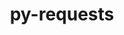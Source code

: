 ---
title: "py-requests"
layout: cache
categories: [package, develop]
meta: {"compilers": ["gcc@11.4.0", "gcc@7.3.1", "gcc@9.4.0", "none"], "num_specs": 250, "num_specs_by_stack": {"aws-isc": 1, "aws-isc-aarch64": 1, "data-vis-sdk": 10, "e4s": 45, "e4s-neoverse-v2": 24, "e4s-neoverse_v1": 15, "e4s-oneapi": 20, "e4s-power": 5, "hep": 2, "ml-darwin-aarch64-mps": 30, "ml-linux-aarch64-cpu": 50, "ml-linux-aarch64-cuda": 45, "ml-linux-x86_64-cpu": 42, "ml-linux-x86_64-cuda": 41, "ml-linux-x86_64-rocm": 20, "root": 250}, "oss": ["amzn2", "sequoia", "ubuntu20.04", "ubuntu22.04", "ubuntu24.04"], "platforms": ["darwin", "linux"], "stacks": ["aws-isc", "aws-isc-aarch64", "data-vis-sdk", "e4s", "e4s-neoverse-v2", "e4s-neoverse_v1", "e4s-oneapi", "e4s-power", "hep", "ml-darwin-aarch64-mps", "ml-linux-aarch64-cpu", "ml-linux-aarch64-cuda", "ml-linux-x86_64-cpu", "ml-linux-x86_64-cuda", "ml-linux-x86_64-rocm", "root"], "targets": ["aarch64", "neoverse_v1", "neoverse_v2", "ppc64le", "x86_64_v3"], "versions": ["2.32.3"]}
spec_details: [{"compiler": "gcc@11.4.0", "hash": "24lhwohvh74gymjs4lbeb656kohkkudr", "os": "ubuntu22.04", "platform": "linux", "size": "-", "stacks": ["e4s-neoverse_v1", "root"], "target": "neoverse_v1", "variants": ["build_system=python_pip", "~socks"], "versions": ["2.32.3"]}, {"compiler": "none", "hash": "24ljm6ub66owftqnkzotfnrsxmdvss6g", "os": "ubuntu24.04", "platform": "linux", "size": "-", "stacks": ["ml-linux-aarch64-cpu", "ml-linux-aarch64-cuda", "root"], "target": "aarch64", "variants": ["build_system=python_pip", "~socks"], "versions": ["2.32.3"]}, {"compiler": "none", "hash": "2a5jhkbzchhlfhijze2ngj3gixuwjida", "os": "ubuntu22.04", "platform": "linux", "size": "-", "stacks": ["e4s", "root"], "target": "x86_64_v3", "variants": ["build_system=python_pip", "~socks"], "versions": ["2.32.3"]}, {"compiler": "none", "hash": "2fpzfuyxp7v7b2vtwbcw745fi5hy7xns", "os": "ubuntu22.04", "platform": "linux", "size": "-", "stacks": ["e4s", "root"], "target": "x86_64_v3", "variants": ["build_system=python_pip", "~socks"], "versions": ["2.32.3"]}, {"compiler": "none", "hash": "2iombqfmdrykng6vqacdmvsmepqwunsw", "os": "ubuntu24.04", "platform": "linux", "size": "-", "stacks": ["ml-linux-x86_64-cpu", "root"], "target": "x86_64_v3", "variants": ["build_system=python_pip", "~socks"], "versions": ["2.32.3"]}, {"compiler": "gcc@9.4.0", "hash": "2k56jlmukpl4kxyv37d5mak3iupsma5q", "os": "ubuntu20.04", "platform": "linux", "size": "-", "stacks": ["e4s-power", "root"], "target": "ppc64le", "variants": ["build_system=python_pip", "~socks"], "versions": ["2.32.3"]}, {"compiler": "none", "hash": "2pyozt4qm6c5xtxz5kk3d5hv5zhj2zxp", "os": "ubuntu24.04", "platform": "linux", "size": "-", "stacks": ["ml-linux-aarch64-cpu", "ml-linux-aarch64-cuda", "root"], "target": "aarch64", "variants": ["build_system=python_pip", "~socks"], "versions": ["2.32.3"]}, {"compiler": "none", "hash": "2q2xjhybboycdfuvw4xeoqx6jyrc7kfo", "os": "ubuntu24.04", "platform": "linux", "size": "-", "stacks": ["ml-linux-aarch64-cpu", "root"], "target": "aarch64", "variants": ["build_system=python_pip", "~socks"], "versions": ["2.32.3"]}, {"compiler": "none", "hash": "325x3cjgfz2t2yx2aul5pnhoo7ides5o", "os": "sequoia", "platform": "darwin", "size": "-", "stacks": ["ml-darwin-aarch64-mps", "root"], "target": "aarch64", "variants": ["build_system=python_pip", "~socks"], "versions": ["2.32.3"]}, {"compiler": "none", "hash": "37jjiztlv62z7shx353ji7anre6x2omw", "os": "ubuntu22.04", "platform": "linux", "size": "-", "stacks": ["e4s", "root"], "target": "x86_64_v3", "variants": ["build_system=python_pip", "~socks"], "versions": ["2.32.3"]}, {"compiler": "none", "hash": "3dfomekb2dahkvqee723emjiqfarnaaa", "os": "ubuntu22.04", "platform": "linux", "size": "-", "stacks": ["hep", "root"], "target": "x86_64_v3", "variants": ["build_system=python_pip", "~socks"], "versions": ["2.32.3"]}, {"compiler": "none", "hash": "3hl4io2uq4a2xaim2b32hktca7zrdzqe", "os": "ubuntu20.04", "platform": "linux", "size": "-", "stacks": ["data-vis-sdk", "root"], "target": "x86_64_v3", "variants": ["build_system=python_pip", "~socks"], "versions": ["2.32.3"]}, {"compiler": "none", "hash": "3mexs3puctqq2aqxyd6cc2a3v57gnyrr", "os": "ubuntu24.04", "platform": "linux", "size": "-", "stacks": ["ml-linux-x86_64-rocm", "root"], "target": "x86_64_v3", "variants": ["build_system=python_pip", "~socks"], "versions": ["2.32.3"]}, {"compiler": "none", "hash": "3qpq4vqppwd3e3j7lcdq2zuzseol4cl5", "os": "ubuntu24.04", "platform": "linux", "size": "-", "stacks": ["ml-linux-aarch64-cpu", "ml-linux-aarch64-cuda", "root"], "target": "aarch64", "variants": ["build_system=python_pip", "~socks"], "versions": ["2.32.3"]}, {"compiler": "none", "hash": "3zrk42bqjry4hjf7vaxrp3lxhoweeuho", "os": "ubuntu24.04", "platform": "linux", "size": "-", "stacks": ["ml-linux-aarch64-cpu", "ml-linux-aarch64-cuda", "root"], "target": "aarch64", "variants": ["build_system=python_pip", "~socks"], "versions": ["2.32.3"]}, {"compiler": "none", "hash": "44prden72yeitw7ngrvnppaqtzn5qgiu", "os": "ubuntu22.04", "platform": "linux", "size": "-", "stacks": ["e4s-neoverse-v2", "root"], "target": "neoverse_v2", "variants": ["build_system=python_pip", "~socks"], "versions": ["2.32.3"]}, {"compiler": "none", "hash": "4k6upettj4i6qmnnx3lerd37bfbsa3k5", "os": "ubuntu22.04", "platform": "linux", "size": "-", "stacks": ["e4s-oneapi", "root"], "target": "x86_64_v3", "variants": ["build_system=python_pip", "~socks"], "versions": ["2.32.3"]}, {"compiler": "none", "hash": "4pg6qcqrqwmgqe7j2m5wrotnl7djynwc", "os": "ubuntu24.04", "platform": "linux", "size": "-", "stacks": ["ml-linux-x86_64-cpu", "ml-linux-x86_64-cuda", "ml-linux-x86_64-rocm", "root"], "target": "x86_64_v3", "variants": ["build_system=python_pip", "~socks"], "versions": ["2.32.3"]}, {"compiler": "none", "hash": "4q2bpdyatgtikcodxhtt7t3yjwkpgaht", "os": "sequoia", "platform": "darwin", "size": "-", "stacks": ["ml-darwin-aarch64-mps", "root"], "target": "aarch64", "variants": ["build_system=python_pip", "~socks"], "versions": ["2.32.3"]}, {"compiler": "none", "hash": "4ta4q6a52q6udvnivos7xmxllzndewjr", "os": "ubuntu24.04", "platform": "linux", "size": "-", "stacks": ["ml-linux-aarch64-cpu", "root"], "target": "aarch64", "variants": ["build_system=python_pip", "~socks"], "versions": ["2.32.3"]}, {"compiler": "none", "hash": "4uxomgxr4p4zfafvhbs6lqdte7fys7ys", "os": "ubuntu22.04", "platform": "linux", "size": "-", "stacks": ["e4s", "root"], "target": "x86_64_v3", "variants": ["build_system=python_pip", "~socks"], "versions": ["2.32.3"]}, {"compiler": "gcc@11.4.0", "hash": "4yumyawqsldsn3easismnnmqbjqq4fez", "os": "ubuntu22.04", "platform": "linux", "size": "-", "stacks": ["e4s-neoverse_v1", "root"], "target": "neoverse_v1", "variants": ["build_system=python_pip", "~socks"], "versions": ["2.32.3"]}, {"compiler": "none", "hash": "54rssy7mzkdaphkz6upzcctbclqwjtd5", "os": "ubuntu22.04", "platform": "linux", "size": "-", "stacks": ["e4s", "root"], "target": "x86_64_v3", "variants": ["build_system=python_pip", "~socks"], "versions": ["2.32.3"]}, {"compiler": "none", "hash": "54v445gzyqlksd32ayl5od53poq2r4pz", "os": "ubuntu22.04", "platform": "linux", "size": "-", "stacks": ["e4s-oneapi", "root"], "target": "x86_64_v3", "variants": ["build_system=python_pip", "~socks"], "versions": ["2.32.3"]}, {"compiler": "none", "hash": "5bdz5djbkpiy65u3ja3tvxaqumktcd2m", "os": "ubuntu24.04", "platform": "linux", "size": "-", "stacks": ["ml-linux-x86_64-cpu", "ml-linux-x86_64-cuda", "ml-linux-x86_64-rocm", "root"], "target": "x86_64_v3", "variants": ["build_system=python_pip", "~socks"], "versions": ["2.32.3"]}, {"compiler": "none", "hash": "5fhbn4nzue4t4jqewqwwkxafxlnoytkr", "os": "sequoia", "platform": "darwin", "size": "-", "stacks": ["ml-darwin-aarch64-mps", "root"], "target": "aarch64", "variants": ["build_system=python_pip", "~socks"], "versions": ["2.32.3"]}, {"compiler": "none", "hash": "5fpkmoky4aa33brqgbexkhk7o7gthhmd", "os": "ubuntu24.04", "platform": "linux", "size": "-", "stacks": ["ml-linux-aarch64-cpu", "ml-linux-aarch64-cuda", "root"], "target": "aarch64", "variants": ["build_system=python_pip", "~socks"], "versions": ["2.32.3"]}, {"compiler": "gcc@11.4.0", "hash": "5j3trjkkjbr3p6wrlxal3krxnd5aa44r", "os": "ubuntu22.04", "platform": "linux", "size": "-", "stacks": ["e4s-neoverse_v1", "root"], "target": "neoverse_v1", "variants": ["build_system=python_pip", "~socks"], "versions": ["2.32.3"]}, {"compiler": "none", "hash": "5jhfqoehbp6i2o3t5aks5tc2pqpsipfy", "os": "sequoia", "platform": "darwin", "size": "-", "stacks": ["ml-darwin-aarch64-mps", "root"], "target": "aarch64", "variants": ["build_system=python_pip", "~socks"], "versions": ["2.32.3"]}, {"compiler": "none", "hash": "5ui7kfbdx3hutydbch3edplh7d2mlqez", "os": "ubuntu24.04", "platform": "linux", "size": "-", "stacks": ["ml-linux-x86_64-rocm", "root"], "target": "x86_64_v3", "variants": ["build_system=python_pip", "~socks"], "versions": ["2.32.3"]}, {"compiler": "none", "hash": "5ypre37penz5o6qbf3ps7vvtwox3suup", "os": "ubuntu24.04", "platform": "linux", "size": "-", "stacks": ["ml-linux-aarch64-cpu", "ml-linux-aarch64-cuda", "root"], "target": "aarch64", "variants": ["build_system=python_pip", "~socks"], "versions": ["2.32.3"]}, {"compiler": "none", "hash": "65lcxkdevdhfhsi5xacubwz6kscmokei", "os": "ubuntu22.04", "platform": "linux", "size": "-", "stacks": ["e4s", "root"], "target": "x86_64_v3", "variants": ["build_system=python_pip", "~socks"], "versions": ["2.32.3"]}, {"compiler": "none", "hash": "65tpfzsxukkjscgksipx5awktaqd7qxn", "os": "ubuntu24.04", "platform": "linux", "size": "-", "stacks": ["ml-linux-aarch64-cpu", "ml-linux-aarch64-cuda", "root"], "target": "aarch64", "variants": ["build_system=python_pip", "~socks"], "versions": ["2.32.3"]}, {"compiler": "none", "hash": "6chofclbgeiocmhiobhihwm7f2xlp5v7", "os": "sequoia", "platform": "darwin", "size": "-", "stacks": ["ml-darwin-aarch64-mps", "root"], "target": "aarch64", "variants": ["build_system=python_pip", "~socks"], "versions": ["2.32.3"]}, {"compiler": "none", "hash": "6ge7v34aqatpunf2n44wra5ezlxbpaak", "os": "ubuntu24.04", "platform": "linux", "size": "-", "stacks": ["ml-linux-aarch64-cpu", "ml-linux-aarch64-cuda", "root"], "target": "aarch64", "variants": ["build_system=python_pip", "~socks"], "versions": ["2.32.3"]}, {"compiler": "none", "hash": "6sfuz27mwndccblmkcute6ujjmrsyzxs", "os": "ubuntu24.04", "platform": "linux", "size": "-", "stacks": ["ml-linux-aarch64-cpu", "ml-linux-aarch64-cuda", "root"], "target": "aarch64", "variants": ["build_system=python_pip", "~socks"], "versions": ["2.32.3"]}, {"compiler": "none", "hash": "6uazoepkskdua2str2reqd7rso4dztqf", "os": "sequoia", "platform": "darwin", "size": "-", "stacks": ["ml-darwin-aarch64-mps", "root"], "target": "aarch64", "variants": ["build_system=python_pip", "~socks"], "versions": ["2.32.3"]}, {"compiler": "none", "hash": "6xr7zcgjtigwlrzcaiock5kmcocvofuy", "os": "ubuntu22.04", "platform": "linux", "size": "-", "stacks": ["e4s-oneapi", "root"], "target": "x86_64_v3", "variants": ["build_system=python_pip", "~socks"], "versions": ["2.32.3"]}, {"compiler": "none", "hash": "6y2se7agy46j5kzkc44mrawgkdsgha5r", "os": "ubuntu24.04", "platform": "linux", "size": "-", "stacks": ["ml-linux-x86_64-cpu", "ml-linux-x86_64-cuda", "ml-linux-x86_64-rocm", "root"], "target": "x86_64_v3", "variants": ["build_system=python_pip", "~socks"], "versions": ["2.32.3"]}, {"compiler": "none", "hash": "6yjf4xug7uyqnyvtdjzyvii5zgdqfq6i", "os": "ubuntu24.04", "platform": "linux", "size": "-", "stacks": ["ml-linux-aarch64-cpu", "ml-linux-aarch64-cuda", "root"], "target": "aarch64", "variants": ["build_system=python_pip", "~socks"], "versions": ["2.32.3"]}, {"compiler": "none", "hash": "7inbvkydvcuf36c7bnwmobrcrwxhzc6n", "os": "ubuntu22.04", "platform": "linux", "size": "-", "stacks": ["e4s", "root"], "target": "x86_64_v3", "variants": ["build_system=python_pip", "~socks"], "versions": ["2.32.3"]}, {"compiler": "none", "hash": "7myrqtw6sjecpm4xy2pxqbeh33ixi6tu", "os": "ubuntu22.04", "platform": "linux", "size": "-", "stacks": ["e4s", "root"], "target": "x86_64_v3", "variants": ["build_system=python_pip", "~socks"], "versions": ["2.32.3"]}, {"compiler": "none", "hash": "7wcqgfp6shpda5tbicamt3zcuz4fawfv", "os": "ubuntu24.04", "platform": "linux", "size": "-", "stacks": ["ml-linux-aarch64-cpu", "ml-linux-aarch64-cuda", "root"], "target": "aarch64", "variants": ["build_system=python_pip", "~socks"], "versions": ["2.32.3"]}, {"compiler": "gcc@9.4.0", "hash": "7z64pt5lcbbbz4ba3v5muwz4npfmf5xq", "os": "ubuntu20.04", "platform": "linux", "size": "-", "stacks": ["e4s-power", "root"], "target": "ppc64le", "variants": ["build_system=python_pip", "~socks"], "versions": ["2.32.3"]}, {"compiler": "none", "hash": "a66eezq5riji24o3olen4egkaqeqxz4u", "os": "ubuntu24.04", "platform": "linux", "size": "-", "stacks": ["ml-linux-aarch64-cpu", "ml-linux-aarch64-cuda", "root"], "target": "aarch64", "variants": ["build_system=python_pip", "~socks"], "versions": ["2.32.3"]}, {"compiler": "none", "hash": "aczd7aqxjiadfgs4xcxftzk3rtyebd32", "os": "ubuntu24.04", "platform": "linux", "size": "-", "stacks": ["ml-linux-aarch64-cpu", "ml-linux-aarch64-cuda", "root"], "target": "aarch64", "variants": ["build_system=python_pip", "~socks"], "versions": ["2.32.3"]}, {"compiler": "none", "hash": "adbu25gkm7qaat5b4jaxoqk6nc34bu5h", "os": "ubuntu24.04", "platform": "linux", "size": "-", "stacks": ["ml-linux-x86_64-cpu", "ml-linux-x86_64-cuda", "root"], "target": "x86_64_v3", "variants": ["build_system=python_pip", "~socks"], "versions": ["2.32.3"]}, {"compiler": "none", "hash": "ai7yluf43ny54a5f4xoikexa6s7khswb", "os": "ubuntu22.04", "platform": "linux", "size": "-", "stacks": ["e4s", "root"], "target": "x86_64_v3", "variants": ["build_system=python_pip", "~socks"], "versions": ["2.32.3"]}, {"compiler": "none", "hash": "aqulkcsc25h2laoftc77bcjx7esz6fyq", "os": "ubuntu24.04", "platform": "linux", "size": "-", "stacks": ["ml-linux-x86_64-cpu", "root"], "target": "x86_64_v3", "variants": ["build_system=python_pip", "~socks"], "versions": ["2.32.3"]}, {"compiler": "none", "hash": "arb5xiurl7xmxpabg5nnlgk3gf4zyo5k", "os": "sequoia", "platform": "darwin", "size": "-", "stacks": ["ml-darwin-aarch64-mps", "root"], "target": "aarch64", "variants": ["build_system=python_pip", "~socks"], "versions": ["2.32.3"]}, {"compiler": "none", "hash": "av3ovgdm3gedw2jzo3m4kuzk5n4sma4u", "os": "ubuntu22.04", "platform": "linux", "size": "-", "stacks": ["e4s-oneapi", "root"], "target": "x86_64_v3", "variants": ["build_system=python_pip", "~socks"], "versions": ["2.32.3"]}, {"compiler": "none", "hash": "b2wfnvyij23y6exhhjfoiinfi4zub4of", "os": "ubuntu24.04", "platform": "linux", "size": "-", "stacks": ["ml-linux-x86_64-cpu", "ml-linux-x86_64-cuda", "root"], "target": "x86_64_v3", "variants": ["build_system=python_pip", "~socks"], "versions": ["2.32.3"]}, {"compiler": "none", "hash": "b5muio4k6lwvub7vrism6hfh6txzlwh4", "os": "ubuntu24.04", "platform": "linux", "size": "-", "stacks": ["ml-linux-aarch64-cpu", "ml-linux-aarch64-cuda", "root"], "target": "aarch64", "variants": ["build_system=python_pip", "~socks"], "versions": ["2.32.3"]}, {"compiler": "none", "hash": "bc2hxxm6lujejqwiwau2fvzj5ic43skv", "os": "ubuntu24.04", "platform": "linux", "size": "-", "stacks": ["ml-linux-aarch64-cpu", "root"], "target": "aarch64", "variants": ["build_system=python_pip", "~socks"], "versions": ["2.32.3"]}, {"compiler": "none", "hash": "be6ytg3zzcmfze6mfcgndfsyee5i6o4h", "os": "ubuntu22.04", "platform": "linux", "size": "-", "stacks": ["e4s-oneapi", "root"], "target": "x86_64_v3", "variants": ["build_system=python_pip", "~socks"], "versions": ["2.32.3"]}, {"compiler": "none", "hash": "bfrzsurat65gsr4qlsqpnarvlmauerdx", "os": "ubuntu22.04", "platform": "linux", "size": "-", "stacks": ["e4s-neoverse-v2", "root"], "target": "neoverse_v2", "variants": ["build_system=python_pip", "~socks"], "versions": ["2.32.3"]}, {"compiler": "none", "hash": "bg7fbv6iq2ma5j5i3h3cuizcdd6uosje", "os": "sequoia", "platform": "darwin", "size": "-", "stacks": ["ml-darwin-aarch64-mps", "root"], "target": "aarch64", "variants": ["build_system=python_pip", "~socks"], "versions": ["2.32.3"]}, {"compiler": "gcc@11.4.0", "hash": "bk4ojhhbdtfb6qpun76qxnuoadltvsl5", "os": "ubuntu22.04", "platform": "linux", "size": "-", "stacks": ["e4s-neoverse_v1", "root"], "target": "neoverse_v1", "variants": ["build_system=python_pip", "~socks"], "versions": ["2.32.3"]}, {"compiler": "none", "hash": "bltirp4bougodosbrieklqxonprrizxc", "os": "ubuntu22.04", "platform": "linux", "size": "-", "stacks": ["e4s-oneapi", "root"], "target": "x86_64_v3", "variants": ["build_system=python_pip", "~socks"], "versions": ["2.32.3"]}, {"compiler": "none", "hash": "bmrmwdno6goucplfkt6vfsviggyp4ezs", "os": "ubuntu24.04", "platform": "linux", "size": "-", "stacks": ["ml-linux-aarch64-cpu", "ml-linux-aarch64-cuda", "root"], "target": "aarch64", "variants": ["build_system=python_pip", "~socks"], "versions": ["2.32.3"]}, {"compiler": "none", "hash": "bri34xepk3kulctl25hpqsvvgj2vwajb", "os": "ubuntu22.04", "platform": "linux", "size": "-", "stacks": ["e4s", "root"], "target": "x86_64_v3", "variants": ["build_system=python_pip", "~socks"], "versions": ["2.32.3"]}, {"compiler": "none", "hash": "bxqnttxms3r6y5idfmxwyduns6ejwq4z", "os": "ubuntu24.04", "platform": "linux", "size": "-", "stacks": ["ml-linux-aarch64-cpu", "ml-linux-aarch64-cuda", "root"], "target": "aarch64", "variants": ["build_system=python_pip", "~socks"], "versions": ["2.32.3"]}, {"compiler": "none", "hash": "c3dzfsg5rexvfhbvkm7fagrrtdaf75ix", "os": "ubuntu24.04", "platform": "linux", "size": "-", "stacks": ["ml-linux-aarch64-cpu", "ml-linux-aarch64-cuda", "root"], "target": "aarch64", "variants": ["build_system=python_pip", "~socks"], "versions": ["2.32.3"]}, {"compiler": "none", "hash": "casg6h7seum3zovblwssdx553capz25s", "os": "ubuntu22.04", "platform": "linux", "size": "-", "stacks": ["e4s", "root"], "target": "x86_64_v3", "variants": ["build_system=python_pip", "~socks"], "versions": ["2.32.3"]}, {"compiler": "none", "hash": "cojtmwmqybwmrwbq3dpby6g4ngropb7n", "os": "ubuntu22.04", "platform": "linux", "size": "-", "stacks": ["e4s", "root"], "target": "x86_64_v3", "variants": ["build_system=python_pip", "~socks"], "versions": ["2.32.3"]}, {"compiler": "none", "hash": "ct3vtgweytavavyfcmcztky7esmejob5", "os": "ubuntu24.04", "platform": "linux", "size": "-", "stacks": ["ml-linux-aarch64-cpu", "ml-linux-aarch64-cuda", "root"], "target": "aarch64", "variants": ["build_system=python_pip", "~socks"], "versions": ["2.32.3"]}, {"compiler": "none", "hash": "cvr6nt6ypv5hfa676p563taowurbmffw", "os": "sequoia", "platform": "darwin", "size": "-", "stacks": ["ml-darwin-aarch64-mps", "root"], "target": "aarch64", "variants": ["build_system=python_pip", "~socks"], "versions": ["2.32.3"]}, {"compiler": "none", "hash": "cye5yxqlofndf5nz4id5exwwjmhpukd3", "os": "sequoia", "platform": "darwin", "size": "-", "stacks": ["ml-darwin-aarch64-mps", "root"], "target": "aarch64", "variants": ["build_system=python_pip", "~socks"], "versions": ["2.32.3"]}, {"compiler": "none", "hash": "d2q6v7f5jtnlrq4qslcaalby36yc6ndd", "os": "ubuntu24.04", "platform": "linux", "size": "-", "stacks": ["ml-linux-aarch64-cpu", "ml-linux-aarch64-cuda", "root"], "target": "aarch64", "variants": ["build_system=python_pip", "~socks"], "versions": ["2.32.3"]}, {"compiler": "none", "hash": "d2qnawzyw2ql55gh5ixn6caa7mvysmzc", "os": "ubuntu24.04", "platform": "linux", "size": "-", "stacks": ["ml-linux-x86_64-cpu", "ml-linux-x86_64-cuda", "root"], "target": "x86_64_v3", "variants": ["build_system=python_pip", "~socks"], "versions": ["2.32.3"]}, {"compiler": "none", "hash": "d5buv54rpq6jcfceuzhqhjlih6wjiycx", "os": "ubuntu24.04", "platform": "linux", "size": "-", "stacks": ["ml-linux-aarch64-cpu", "ml-linux-aarch64-cuda", "root"], "target": "aarch64", "variants": ["build_system=python_pip", "~socks"], "versions": ["2.32.3"]}, {"compiler": "none", "hash": "d5o735rooxk66422oot6snhvl2w7hpo3", "os": "ubuntu20.04", "platform": "linux", "size": "-", "stacks": ["data-vis-sdk", "root"], "target": "x86_64_v3", "variants": ["build_system=python_pip", "~socks"], "versions": ["2.32.3"]}, {"compiler": "none", "hash": "d6n6lj3tljhmpwjp7hklqu7unhksy4rt", "os": "ubuntu24.04", "platform": "linux", "size": "-", "stacks": ["ml-linux-aarch64-cpu", "root"], "target": "aarch64", "variants": ["build_system=python_pip", "~socks"], "versions": ["2.32.3"]}, {"compiler": "none", "hash": "ddpvfsfglx4ir3rdijwfkv73exgbc2tr", "os": "sequoia", "platform": "darwin", "size": "-", "stacks": ["ml-darwin-aarch64-mps", "root"], "target": "aarch64", "variants": ["build_system=python_pip", "~socks"], "versions": ["2.32.3"]}, {"compiler": "none", "hash": "difyryc7it23dfvpychyezcepnxryitb", "os": "ubuntu22.04", "platform": "linux", "size": "-", "stacks": ["e4s-neoverse-v2", "root"], "target": "neoverse_v2", "variants": ["build_system=python_pip", "~socks"], "versions": ["2.32.3"]}, {"compiler": "none", "hash": "dkucp5pgrb4jpgxpz5eciavqm5pjspca", "os": "ubuntu24.04", "platform": "linux", "size": "-", "stacks": ["ml-linux-x86_64-cpu", "ml-linux-x86_64-cuda", "ml-linux-x86_64-rocm", "root"], "target": "x86_64_v3", "variants": ["build_system=python_pip", "~socks"], "versions": ["2.32.3"]}, {"compiler": "none", "hash": "dl7rdpk2tdwhfruu2pnqwkj3jnclkw57", "os": "ubuntu24.04", "platform": "linux", "size": "-", "stacks": ["ml-linux-aarch64-cpu", "ml-linux-aarch64-cuda", "root"], "target": "aarch64", "variants": ["build_system=python_pip", "~socks"], "versions": ["2.32.3"]}, {"compiler": "none", "hash": "dpsriytpf7a4qaudb5kdjwmanxzklda6", "os": "ubuntu22.04", "platform": "linux", "size": "-", "stacks": ["e4s-neoverse-v2", "root"], "target": "neoverse_v2", "variants": ["build_system=python_pip", "~socks"], "versions": ["2.32.3"]}, {"compiler": "none", "hash": "drg6zv2fer6iuzej5kckplwbm4bwgfhh", "os": "ubuntu22.04", "platform": "linux", "size": "-", "stacks": ["e4s-neoverse-v2", "root"], "target": "neoverse_v2", "variants": ["build_system=python_pip", "~socks"], "versions": ["2.32.3"]}, {"compiler": "none", "hash": "e6miphmaf3ltgkvxpmauyfewfva5hc5q", "os": "ubuntu24.04", "platform": "linux", "size": "-", "stacks": ["ml-linux-aarch64-cpu", "ml-linux-aarch64-cuda", "root"], "target": "aarch64", "variants": ["build_system=python_pip", "~socks"], "versions": ["2.32.3"]}, {"compiler": "none", "hash": "egqyply3drldymykmgyeo7urpdr6o5yf", "os": "sequoia", "platform": "darwin", "size": "-", "stacks": ["ml-darwin-aarch64-mps", "root"], "target": "aarch64", "variants": ["build_system=python_pip", "~socks"], "versions": ["2.32.3"]}, {"compiler": "none", "hash": "elfzcy46qpi2whfa3xgiai7y5vlc42bv", "os": "ubuntu24.04", "platform": "linux", "size": "-", "stacks": ["ml-linux-x86_64-cpu", "ml-linux-x86_64-cuda", "root"], "target": "x86_64_v3", "variants": ["build_system=python_pip", "~socks"], "versions": ["2.32.3"]}, {"compiler": "none", "hash": "eo5nrscobl255pgctouehunp7yzltsfb", "os": "ubuntu22.04", "platform": "linux", "size": "-", "stacks": ["e4s-oneapi", "root"], "target": "x86_64_v3", "variants": ["build_system=python_pip", "~socks"], "versions": ["2.32.3"]}, {"compiler": "none", "hash": "eq5tiqn3wcsxyhk4va3b3ykksgjydv37", "os": "ubuntu22.04", "platform": "linux", "size": "-", "stacks": ["e4s-oneapi", "root"], "target": "x86_64_v3", "variants": ["build_system=python_pip", "~socks"], "versions": ["2.32.3"]}, {"compiler": "none", "hash": "ex3jo2reym62h54vmw5olgmkjzadtbbz", "os": "ubuntu24.04", "platform": "linux", "size": "-", "stacks": ["ml-linux-aarch64-cpu", "ml-linux-aarch64-cuda", "root"], "target": "aarch64", "variants": ["build_system=python_pip", "~socks"], "versions": ["2.32.3"]}, {"compiler": "none", "hash": "ey7th2s677mu3mmeylauhfbne7kbyvt4", "os": "ubuntu24.04", "platform": "linux", "size": "-", "stacks": ["ml-linux-aarch64-cpu", "ml-linux-aarch64-cuda", "root"], "target": "aarch64", "variants": ["build_system=python_pip", "~socks"], "versions": ["2.32.3"]}, {"compiler": "none", "hash": "f55z3f6lepknisgoyls2irchdncemogi", "os": "ubuntu24.04", "platform": "linux", "size": "-", "stacks": ["ml-linux-aarch64-cpu", "ml-linux-aarch64-cuda", "root"], "target": "aarch64", "variants": ["build_system=python_pip", "~socks"], "versions": ["2.32.3"]}, {"compiler": "none", "hash": "fca6au27bgzwzw3ek2msxa66mntmkyum", "os": "ubuntu20.04", "platform": "linux", "size": "-", "stacks": ["data-vis-sdk", "root"], "target": "x86_64_v3", "variants": ["build_system=python_pip", "~socks"], "versions": ["2.32.3"]}, {"compiler": "none", "hash": "ffgxpgxyqagwpyvjtdybzjmihjsnvdss", "os": "ubuntu24.04", "platform": "linux", "size": "-", "stacks": ["ml-linux-aarch64-cpu", "ml-linux-aarch64-cuda", "root"], "target": "aarch64", "variants": ["build_system=python_pip", "~socks"], "versions": ["2.32.3"]}, {"compiler": "none", "hash": "ft5pvmalhnx5xrjvpjxo7tu6pimdhvgr", "os": "sequoia", "platform": "darwin", "size": "-", "stacks": ["ml-darwin-aarch64-mps", "root"], "target": "aarch64", "variants": ["build_system=python_pip", "~socks"], "versions": ["2.32.3"]}, {"compiler": "none", "hash": "ftygafebub76v5ozfowtobvxczm3ev6d", "os": "ubuntu24.04", "platform": "linux", "size": "-", "stacks": ["ml-linux-x86_64-cpu", "ml-linux-x86_64-cuda", "root"], "target": "x86_64_v3", "variants": ["build_system=python_pip", "~socks"], "versions": ["2.32.3"]}, {"compiler": "none", "hash": "fzwbznxjgmtrm36dtfoe4o7qwitityfh", "os": "ubuntu22.04", "platform": "linux", "size": "-", "stacks": ["e4s-neoverse-v2", "root"], "target": "neoverse_v2", "variants": ["build_system=python_pip", "~socks"], "versions": ["2.32.3"]}, {"compiler": "none", "hash": "g4pr2ni7voqogzjwxnjyawmfkdyxxlf7", "os": "ubuntu22.04", "platform": "linux", "size": "-", "stacks": ["e4s", "root"], "target": "x86_64_v3", "variants": ["build_system=python_pip", "~socks"], "versions": ["2.32.3"]}, {"compiler": "none", "hash": "gcvgoa6fmtrhrpot2mi5wuoalqy5mdcw", "os": "ubuntu22.04", "platform": "linux", "size": "-", "stacks": ["e4s", "root"], "target": "x86_64_v3", "variants": ["build_system=python_pip", "~socks"], "versions": ["2.32.3"]}, {"compiler": "none", "hash": "gdzugy76cuynkyeismptucm42464v7mp", "os": "sequoia", "platform": "darwin", "size": "-", "stacks": ["ml-darwin-aarch64-mps", "root"], "target": "aarch64", "variants": ["build_system=python_pip", "~socks"], "versions": ["2.32.3"]}, {"compiler": "none", "hash": "gehh2gicacbr2lvylv5bop6r5zc5c3ch", "os": "ubuntu22.04", "platform": "linux", "size": "-", "stacks": ["e4s-neoverse-v2", "root"], "target": "neoverse_v2", "variants": ["build_system=python_pip", "~socks"], "versions": ["2.32.3"]}, {"compiler": "none", "hash": "gmx2bfbq3za6jjb2yfurktpyoinxlrqv", "os": "ubuntu22.04", "platform": "linux", "size": "-", "stacks": ["e4s-neoverse-v2", "root"], "target": "neoverse_v2", "variants": ["build_system=python_pip", "~socks"], "versions": ["2.32.3"]}, {"compiler": "none", "hash": "gqen25gwqb5q2la3ps6u3hpdjyfucptw", "os": "sequoia", "platform": "darwin", "size": "-", "stacks": ["ml-darwin-aarch64-mps", "root"], "target": "aarch64", "variants": ["build_system=python_pip", "~socks"], "versions": ["2.32.3"]}, {"compiler": "none", "hash": "gs2zzepwlhl2kmvvmd2spjtguhfg63e3", "os": "ubuntu22.04", "platform": "linux", "size": "-", "stacks": ["e4s-neoverse-v2", "root"], "target": "neoverse_v2", "variants": ["build_system=python_pip", "~socks"], "versions": ["2.32.3"]}, {"compiler": "none", "hash": "gs5uz5lfgfddlowiuxijlyfwoijwahqa", "os": "ubuntu22.04", "platform": "linux", "size": "-", "stacks": ["e4s-oneapi", "root"], "target": "x86_64_v3", "variants": ["build_system=python_pip", "~socks"], "versions": ["2.32.3"]}, {"compiler": "none", "hash": "gsxhfiqwl54cwzypllggctjegn2yq7tr", "os": "sequoia", "platform": "darwin", "size": "-", "stacks": ["ml-darwin-aarch64-mps", "root"], "target": "aarch64", "variants": ["build_system=python_pip", "~socks"], "versions": ["2.32.3"]}, {"compiler": "none", "hash": "gsxxhjizbexdcged4edswe5c2bzp7ws4", "os": "ubuntu24.04", "platform": "linux", "size": "-", "stacks": ["ml-linux-x86_64-cpu", "ml-linux-x86_64-cuda", "root"], "target": "x86_64_v3", "variants": ["build_system=python_pip", "~socks"], "versions": ["2.32.3"]}, {"compiler": "none", "hash": "gw2cah54oav7dpq3kinaxslfxnxvzn2n", "os": "ubuntu22.04", "platform": "linux", "size": "-", "stacks": ["e4s", "root"], "target": "x86_64_v3", "variants": ["build_system=python_pip", "~socks"], "versions": ["2.32.3"]}, {"compiler": "none", "hash": "gwq7mpqj6y3jt76imxysdvuj74y6idbu", "os": "ubuntu22.04", "platform": "linux", "size": "-", "stacks": ["e4s", "root"], "target": "x86_64_v3", "variants": ["build_system=python_pip", "~socks"], "versions": ["2.32.3"]}, {"compiler": "none", "hash": "gyro3c5gt7xvt55777qjkffmhw7cforj", "os": "ubuntu24.04", "platform": "linux", "size": "-", "stacks": ["ml-linux-x86_64-cpu", "ml-linux-x86_64-cuda", "root"], "target": "x86_64_v3", "variants": ["build_system=python_pip", "~socks"], "versions": ["2.32.3"]}, {"compiler": "none", "hash": "gzbl3shtcpq6wzckbe73rgo7nnqbijdj", "os": "sequoia", "platform": "darwin", "size": "-", "stacks": ["ml-darwin-aarch64-mps", "root"], "target": "aarch64", "variants": ["build_system=python_pip", "~socks"], "versions": ["2.32.3"]}, {"compiler": "none", "hash": "h3fwjlceo5h4sevaf23zygswzmtsgnh7", "os": "ubuntu20.04", "platform": "linux", "size": "-", "stacks": ["data-vis-sdk", "root"], "target": "x86_64_v3", "variants": ["build_system=python_pip", "~socks"], "versions": ["2.32.3"]}, {"compiler": "none", "hash": "h7sntydodp5mpon4bfqip27w5ggpp2b6", "os": "ubuntu22.04", "platform": "linux", "size": "-", "stacks": ["e4s", "root"], "target": "x86_64_v3", "variants": ["build_system=python_pip", "~socks"], "versions": ["2.32.3"]}, {"compiler": "none", "hash": "hf3aq3xgvga7bavhkw6hggdaqecj6nje", "os": "sequoia", "platform": "darwin", "size": "-", "stacks": ["ml-darwin-aarch64-mps", "root"], "target": "aarch64", "variants": ["build_system=python_pip", "~socks"], "versions": ["2.32.3"]}, {"compiler": "none", "hash": "hnjqxs64zdy4bbvqc44hjgtvbpxsjplq", "os": "ubuntu22.04", "platform": "linux", "size": "-", "stacks": ["e4s-oneapi", "root"], "target": "x86_64_v3", "variants": ["build_system=python_pip", "~socks"], "versions": ["2.32.3"]}, {"compiler": "none", "hash": "hpm654d5avo3ebalzyygqe4tvtguurhq", "os": "ubuntu20.04", "platform": "linux", "size": "-", "stacks": ["data-vis-sdk", "root"], "target": "x86_64_v3", "variants": ["build_system=python_pip", "~socks"], "versions": ["2.32.3"]}, {"compiler": "gcc@7.3.1", "hash": "i3efqvyevzt3qs43khldtehnwd7nevy7", "os": "amzn2", "platform": "linux", "size": "-", "stacks": ["aws-isc-aarch64", "root"], "target": "aarch64", "variants": ["build_system=python_pip", "~socks"], "versions": ["2.32.3"]}, {"compiler": "none", "hash": "i6xsghmvz6rjrug6srrvwimzkr7irozz", "os": "sequoia", "platform": "darwin", "size": "-", "stacks": ["ml-darwin-aarch64-mps", "root"], "target": "aarch64", "variants": ["build_system=python_pip", "~socks"], "versions": ["2.32.3"]}, {"compiler": "none", "hash": "ibkosa2tga737dfd3tclxyuiqy45r4h5", "os": "ubuntu24.04", "platform": "linux", "size": "-", "stacks": ["ml-linux-x86_64-cpu", "ml-linux-x86_64-cuda", "ml-linux-x86_64-rocm", "root"], "target": "x86_64_v3", "variants": ["build_system=python_pip", "~socks"], "versions": ["2.32.3"]}, {"compiler": "none", "hash": "ihut76o45nthkghp2thqpk5o75vckvry", "os": "ubuntu24.04", "platform": "linux", "size": "-", "stacks": ["ml-linux-aarch64-cpu", "ml-linux-aarch64-cuda", "root"], "target": "aarch64", "variants": ["build_system=python_pip", "~socks"], "versions": ["2.32.3"]}, {"compiler": "gcc@11.4.0", "hash": "il65a52f7u2v767s7awmq4nhfo2adbqu", "os": "ubuntu22.04", "platform": "linux", "size": "-", "stacks": ["e4s-neoverse_v1", "root"], "target": "neoverse_v1", "variants": ["build_system=python_pip", "~socks"], "versions": ["2.32.3"]}, {"compiler": "none", "hash": "iqhcgyjyqnyedmwulvjgfhiiqbs6czue", "os": "ubuntu22.04", "platform": "linux", "size": "-", "stacks": ["e4s-oneapi", "root"], "target": "x86_64_v3", "variants": ["build_system=python_pip", "~socks"], "versions": ["2.32.3"]}, {"compiler": "none", "hash": "iswpisemglsjs2t5cpo6cubofqoa44wk", "os": "ubuntu22.04", "platform": "linux", "size": "-", "stacks": ["e4s-neoverse-v2", "root"], "target": "neoverse_v2", "variants": ["build_system=python_pip", "~socks"], "versions": ["2.32.3"]}, {"compiler": "none", "hash": "iwgeiipqeh3cz5ky2oiyz7zndha2folh", "os": "ubuntu22.04", "platform": "linux", "size": "-", "stacks": ["e4s", "root"], "target": "x86_64_v3", "variants": ["build_system=python_pip", "~socks"], "versions": ["2.32.3"]}, {"compiler": "none", "hash": "ixmrjvgj7khfj2tht6fy5vduenouyjsm", "os": "ubuntu24.04", "platform": "linux", "size": "-", "stacks": ["ml-linux-x86_64-cpu", "ml-linux-x86_64-cuda", "ml-linux-x86_64-rocm", "root"], "target": "x86_64_v3", "variants": ["build_system=python_pip", "~socks"], "versions": ["2.32.3"]}, {"compiler": "gcc@11.4.0", "hash": "iyq2kwek3r2u6in65ttqjizxjlgd3l3j", "os": "ubuntu22.04", "platform": "linux", "size": "-", "stacks": ["e4s-neoverse_v1", "root"], "target": "neoverse_v1", "variants": ["build_system=python_pip", "~socks"], "versions": ["2.32.3"]}, {"compiler": "none", "hash": "j3fuqx3ufay5zzsat7v37ruziyyqzvw5", "os": "sequoia", "platform": "darwin", "size": "-", "stacks": ["ml-darwin-aarch64-mps", "root"], "target": "aarch64", "variants": ["build_system=python_pip", "~socks"], "versions": ["2.32.3"]}, {"compiler": "none", "hash": "jalwqv3o2spq4xkjb3wl7qg7duxgaepl", "os": "ubuntu24.04", "platform": "linux", "size": "-", "stacks": ["ml-linux-x86_64-cpu", "ml-linux-x86_64-cuda", "root"], "target": "x86_64_v3", "variants": ["build_system=python_pip", "~socks"], "versions": ["2.32.3"]}, {"compiler": "none", "hash": "jaqlm7aqmbl4cug5sgdrc2skl7dwcwrp", "os": "ubuntu22.04", "platform": "linux", "size": "-", "stacks": ["e4s-neoverse-v2", "root"], "target": "neoverse_v2", "variants": ["build_system=python_pip", "~socks"], "versions": ["2.32.3"]}, {"compiler": "none", "hash": "jchuovtghsp5y5pavfvniqogdnn4gkz4", "os": "ubuntu24.04", "platform": "linux", "size": "-", "stacks": ["ml-linux-aarch64-cpu", "ml-linux-aarch64-cuda", "root"], "target": "aarch64", "variants": ["build_system=python_pip", "~socks"], "versions": ["2.32.3"]}, {"compiler": "none", "hash": "jpp5t577w6rv7n5tho2uymqld6veflx6", "os": "ubuntu24.04", "platform": "linux", "size": "-", "stacks": ["ml-linux-x86_64-cpu", "ml-linux-x86_64-rocm", "root"], "target": "x86_64_v3", "variants": ["build_system=python_pip", "~socks"], "versions": ["2.32.3"]}, {"compiler": "gcc@11.4.0", "hash": "jtih5hkgffzoxpuryscbr4c3ggq7io5x", "os": "ubuntu22.04", "platform": "linux", "size": "-", "stacks": ["e4s-neoverse_v1", "root"], "target": "neoverse_v1", "variants": ["build_system=python_pip", "~socks"], "versions": ["2.32.3"]}, {"compiler": "none", "hash": "jwftj6vnakgcv4xkmkh6mp224syxdjtm", "os": "ubuntu24.04", "platform": "linux", "size": "-", "stacks": ["ml-linux-aarch64-cpu", "ml-linux-aarch64-cuda", "root"], "target": "aarch64", "variants": ["build_system=python_pip", "~socks"], "versions": ["2.32.3"]}, {"compiler": "none", "hash": "jwgqoeisor2iwrkoc6q4peo4doup3noj", "os": "ubuntu22.04", "platform": "linux", "size": "-", "stacks": ["e4s", "root"], "target": "x86_64_v3", "variants": ["build_system=python_pip", "~socks"], "versions": ["2.32.3"]}, {"compiler": "none", "hash": "jwugyvhmpz2itkug5jozdg76wedt66ku", "os": "sequoia", "platform": "darwin", "size": "-", "stacks": ["ml-darwin-aarch64-mps", "root"], "target": "aarch64", "variants": ["build_system=python_pip", "~socks"], "versions": ["2.32.3"]}, {"compiler": "none", "hash": "jzstm2askabqfxor7z2wiu6vshgvcz5z", "os": "ubuntu24.04", "platform": "linux", "size": "-", "stacks": ["ml-linux-x86_64-cpu", "ml-linux-x86_64-cuda", "root"], "target": "x86_64_v3", "variants": ["build_system=python_pip", "~socks"], "versions": ["2.32.3"]}, {"compiler": "none", "hash": "kjdc2qrsghjq7nomrstnsyducl7uw7ce", "os": "ubuntu22.04", "platform": "linux", "size": "-", "stacks": ["e4s", "root"], "target": "x86_64_v3", "variants": ["build_system=python_pip", "~socks"], "versions": ["2.32.3"]}, {"compiler": "none", "hash": "klefo7oonxthxlrn5cq2nxqslvfumj23", "os": "ubuntu24.04", "platform": "linux", "size": "-", "stacks": ["ml-linux-aarch64-cpu", "ml-linux-aarch64-cuda", "root"], "target": "aarch64", "variants": ["build_system=python_pip", "~socks"], "versions": ["2.32.3"]}, {"compiler": "none", "hash": "kqz5ckznflhegwyh4zk2wpxhwevewv3j", "os": "ubuntu24.04", "platform": "linux", "size": "-", "stacks": ["ml-linux-x86_64-cpu", "ml-linux-x86_64-cuda", "ml-linux-x86_64-rocm", "root"], "target": "x86_64_v3", "variants": ["build_system=python_pip", "~socks"], "versions": ["2.32.3"]}, {"compiler": "none", "hash": "kw6wduys252x76qxlnqvbscvejix227r", "os": "ubuntu24.04", "platform": "linux", "size": "-", "stacks": ["ml-linux-x86_64-cuda", "root"], "target": "x86_64_v3", "variants": ["build_system=python_pip", "~socks"], "versions": ["2.32.3"]}, {"compiler": "none", "hash": "l6kqkw6riux2xjqsxa6elrayibqvu3hp", "os": "ubuntu20.04", "platform": "linux", "size": "-", "stacks": ["data-vis-sdk", "root"], "target": "x86_64_v3", "variants": ["build_system=python_pip", "~socks"], "versions": ["2.32.3"]}, {"compiler": "none", "hash": "l6lklh5eiihpxi6yqnzpq5gnnao45lmx", "os": "ubuntu24.04", "platform": "linux", "size": "-", "stacks": ["ml-linux-x86_64-cpu", "ml-linux-x86_64-cuda", "root"], "target": "x86_64_v3", "variants": ["build_system=python_pip", "~socks"], "versions": ["2.32.3"]}, {"compiler": "none", "hash": "l74oejlhgmbqbkv563fi7d5pinwriz2f", "os": "ubuntu22.04", "platform": "linux", "size": "-", "stacks": ["e4s-oneapi", "root"], "target": "x86_64_v3", "variants": ["build_system=python_pip", "~socks"], "versions": ["2.32.3"]}, {"compiler": "none", "hash": "liehznyeqqamyy5fsgz5aot7usfghorf", "os": "ubuntu24.04", "platform": "linux", "size": "-", "stacks": ["ml-linux-aarch64-cpu", "ml-linux-aarch64-cuda", "root"], "target": "aarch64", "variants": ["build_system=python_pip", "~socks"], "versions": ["2.32.3"]}, {"compiler": "none", "hash": "lo5fgdxl33hko6n337fw4brv7nwhzvmw", "os": "ubuntu22.04", "platform": "linux", "size": "-", "stacks": ["e4s", "root"], "target": "x86_64_v3", "variants": ["build_system=python_pip", "~socks"], "versions": ["2.32.3"]}, {"compiler": "none", "hash": "lrv4fiicdzfyop65iz5xpmwonvt2hs4i", "os": "ubuntu24.04", "platform": "linux", "size": "-", "stacks": ["ml-linux-x86_64-cpu", "ml-linux-x86_64-cuda", "ml-linux-x86_64-rocm", "root"], "target": "x86_64_v3", "variants": ["build_system=python_pip", "~socks"], "versions": ["2.32.3"]}, {"compiler": "none", "hash": "lsuxynmirzqyg2g5lya2owdp23bweou3", "os": "ubuntu22.04", "platform": "linux", "size": "-", "stacks": ["e4s", "root"], "target": "x86_64_v3", "variants": ["build_system=python_pip", "~socks"], "versions": ["2.32.3"]}, {"compiler": "gcc@11.4.0", "hash": "lx2oe3w4ni3qun5sffdoddl7qornutxp", "os": "ubuntu22.04", "platform": "linux", "size": "-", "stacks": ["e4s-neoverse_v1", "root"], "target": "neoverse_v1", "variants": ["build_system=python_pip", "~socks"], "versions": ["2.32.3"]}, {"compiler": "none", "hash": "lxobvqyhme54czo4c34mfpboztxvjx2f", "os": "ubuntu24.04", "platform": "linux", "size": "-", "stacks": ["ml-linux-x86_64-cpu", "ml-linux-x86_64-cuda", "root"], "target": "x86_64_v3", "variants": ["build_system=python_pip", "~socks"], "versions": ["2.32.3"]}, {"compiler": "none", "hash": "lzw6hacoakhezvgivtncrh3sxf36f4s5", "os": "ubuntu24.04", "platform": "linux", "size": "-", "stacks": ["ml-linux-x86_64-cpu", "ml-linux-x86_64-cuda", "root"], "target": "x86_64_v3", "variants": ["build_system=python_pip", "~socks"], "versions": ["2.32.3"]}, {"compiler": "none", "hash": "mfude3yfgbmqkhxd7ailndf65ah35fna", "os": "ubuntu22.04", "platform": "linux", "size": "-", "stacks": ["e4s-neoverse-v2", "root"], "target": "neoverse_v2", "variants": ["build_system=python_pip", "~socks"], "versions": ["2.32.3"]}, {"compiler": "none", "hash": "mgxg3rxlcvgxkrtllrkjkezuvpowfgsr", "os": "ubuntu24.04", "platform": "linux", "size": "-", "stacks": ["ml-linux-aarch64-cpu", "ml-linux-aarch64-cuda", "root"], "target": "aarch64", "variants": ["build_system=python_pip", "~socks"], "versions": ["2.32.3"]}, {"compiler": "none", "hash": "midx7etsxwns6qobpatfj2sp3pkp3tyn", "os": "ubuntu24.04", "platform": "linux", "size": "-", "stacks": ["ml-linux-aarch64-cpu", "ml-linux-aarch64-cuda", "root"], "target": "aarch64", "variants": ["build_system=python_pip", "~socks"], "versions": ["2.32.3"]}, {"compiler": "gcc@9.4.0", "hash": "mminpfsbsykpp54ksaozcsl52w4b6hmd", "os": "ubuntu20.04", "platform": "linux", "size": "-", "stacks": ["e4s-power", "root"], "target": "ppc64le", "variants": ["build_system=python_pip", "~socks"], "versions": ["2.32.3"]}, {"compiler": "none", "hash": "mshn5px56t4tprpml5ga5jfhmitskct3", "os": "ubuntu22.04", "platform": "linux", "size": "-", "stacks": ["e4s", "root"], "target": "x86_64_v3", "variants": ["build_system=python_pip", "~socks"], "versions": ["2.32.3"]}, {"compiler": "none", "hash": "mu2l55azgbfi7zlxrsx26okbqbnc5dwz", "os": "ubuntu24.04", "platform": "linux", "size": "-", "stacks": ["ml-linux-aarch64-cpu", "ml-linux-aarch64-cuda", "root"], "target": "aarch64", "variants": ["build_system=python_pip", "~socks"], "versions": ["2.32.3"]}, {"compiler": "none", "hash": "mvaao4i7ema7psiiido7y2yvv6i5lmzs", "os": "ubuntu24.04", "platform": "linux", "size": "-", "stacks": ["ml-linux-x86_64-cpu", "ml-linux-x86_64-cuda", "root"], "target": "x86_64_v3", "variants": ["build_system=python_pip", "~socks"], "versions": ["2.32.3"]}, {"compiler": "none", "hash": "n45ejivrwgousdndj2otwna7plbux7bt", "os": "ubuntu22.04", "platform": "linux", "size": "-", "stacks": ["e4s-neoverse-v2", "root"], "target": "neoverse_v2", "variants": ["build_system=python_pip", "~socks"], "versions": ["2.32.3"]}, {"compiler": "none", "hash": "n62kuzovko2rlqpavhn3cocoefvtw4xu", "os": "ubuntu24.04", "platform": "linux", "size": "-", "stacks": ["ml-linux-aarch64-cpu", "ml-linux-aarch64-cuda", "root"], "target": "aarch64", "variants": ["build_system=python_pip", "~socks"], "versions": ["2.32.3"]}, {"compiler": "none", "hash": "naaybemq5zfci4ygassdyr7mp5ixq2lw", "os": "ubuntu24.04", "platform": "linux", "size": "-", "stacks": ["ml-linux-x86_64-cpu", "ml-linux-x86_64-cuda", "root"], "target": "x86_64_v3", "variants": ["build_system=python_pip", "~socks"], "versions": ["2.32.3"]}, {"compiler": "none", "hash": "nhesnbln5zg7p3m35lcu2ixaevjs77ss", "os": "ubuntu24.04", "platform": "linux", "size": "-", "stacks": ["ml-linux-x86_64-cpu", "ml-linux-x86_64-cuda", "ml-linux-x86_64-rocm", "root"], "target": "x86_64_v3", "variants": ["build_system=python_pip", "~socks"], "versions": ["2.32.3"]}, {"compiler": "none", "hash": "no4r37jqsswexldrgewrnxbw4zvseio4", "os": "ubuntu22.04", "platform": "linux", "size": "-", "stacks": ["e4s", "root"], "target": "x86_64_v3", "variants": ["build_system=python_pip", "~socks"], "versions": ["2.32.3"]}, {"compiler": "none", "hash": "nqhlf46sowr3my7ayrq3fijdafe35wh3", "os": "ubuntu20.04", "platform": "linux", "size": "-", "stacks": ["data-vis-sdk", "root"], "target": "x86_64_v3", "variants": ["build_system=python_pip", "~socks"], "versions": ["2.32.3"]}, {"compiler": "none", "hash": "nscx7zftmjntijemgz6tf33mgoagzdqx", "os": "ubuntu24.04", "platform": "linux", "size": "-", "stacks": ["ml-linux-x86_64-cuda", "ml-linux-x86_64-rocm", "root"], "target": "x86_64_v3", "variants": ["build_system=python_pip", "~socks"], "versions": ["2.32.3"]}, {"compiler": "none", "hash": "nzaqeqifsnuz7mh5wirz2a7lh3xftpvv", "os": "ubuntu24.04", "platform": "linux", "size": "-", "stacks": ["ml-linux-aarch64-cpu", "ml-linux-aarch64-cuda", "root"], "target": "aarch64", "variants": ["build_system=python_pip", "~socks"], "versions": ["2.32.3"]}, {"compiler": "none", "hash": "o5tlizinf5livfhgbzhyvry4qks2xoij", "os": "ubuntu22.04", "platform": "linux", "size": "-", "stacks": ["e4s-neoverse-v2", "root"], "target": "neoverse_v2", "variants": ["build_system=python_pip", "~socks"], "versions": ["2.32.3"]}, {"compiler": "gcc@9.4.0", "hash": "od4cesjtlzgon4avlej5xsvxet4flljv", "os": "ubuntu20.04", "platform": "linux", "size": "-", "stacks": ["e4s-power", "root"], "target": "ppc64le", "variants": ["build_system=python_pip", "~socks"], "versions": ["2.32.3"]}, {"compiler": "gcc@7.3.1", "hash": "oj7m7ejjg3n3z27tmkbzpx54dwwedbww", "os": "amzn2", "platform": "linux", "size": "-", "stacks": ["aws-isc", "root"], "target": "x86_64_v3", "variants": ["build_system=python_pip", "~socks"], "versions": ["2.32.3"]}, {"compiler": "none", "hash": "ojabbioemb2ein65a64er2nezdlyyh56", "os": "ubuntu22.04", "platform": "linux", "size": "-", "stacks": ["e4s", "root"], "target": "x86_64_v3", "variants": ["build_system=python_pip", "~socks"], "versions": ["2.32.3"]}, {"compiler": "none", "hash": "ojxqs2icp7y3xqmy34wyrxgol2t5ln2x", "os": "ubuntu22.04", "platform": "linux", "size": "-", "stacks": ["e4s", "root"], "target": "x86_64_v3", "variants": ["build_system=python_pip", "~socks"], "versions": ["2.32.3"]}, {"compiler": "none", "hash": "oqm3saex2yj4r5uutiuxaexhmvnc44si", "os": "ubuntu24.04", "platform": "linux", "size": "-", "stacks": ["ml-linux-x86_64-cpu", "ml-linux-x86_64-cuda", "ml-linux-x86_64-rocm", "root"], "target": "x86_64_v3", "variants": ["build_system=python_pip", "~socks"], "versions": ["2.32.3"]}, {"compiler": "none", "hash": "ouq6efp4fft6kxd4wdn6sedv2e6gnkob", "os": "ubuntu22.04", "platform": "linux", "size": "-", "stacks": ["e4s", "root"], "target": "x86_64_v3", "variants": ["build_system=python_pip", "~socks"], "versions": ["2.32.3"]}, {"compiler": "none", "hash": "ovhl73xxhvr2uokmoevzyiznixherx5y", "os": "ubuntu22.04", "platform": "linux", "size": "-", "stacks": ["e4s-oneapi", "root"], "target": "x86_64_v3", "variants": ["build_system=python_pip", "~socks"], "versions": ["2.32.3"]}, {"compiler": "gcc@11.4.0", "hash": "p65x2273yjvzkm7jlac5guu44tjrwjct", "os": "ubuntu22.04", "platform": "linux", "size": "-", "stacks": ["e4s-neoverse_v1", "root"], "target": "neoverse_v1", "variants": ["build_system=python_pip", "~socks"], "versions": ["2.32.3"]}, {"compiler": "none", "hash": "paifjc3ni2hrtqxjw2wjwy6ixp7c6532", "os": "ubuntu24.04", "platform": "linux", "size": "-", "stacks": ["ml-linux-x86_64-cpu", "ml-linux-x86_64-cuda", "ml-linux-x86_64-rocm", "root"], "target": "x86_64_v3", "variants": ["build_system=python_pip", "~socks"], "versions": ["2.32.3"]}, {"compiler": "none", "hash": "pdwswpbzem6imjs3qgf4v73luo6toch3", "os": "ubuntu24.04", "platform": "linux", "size": "-", "stacks": ["ml-linux-aarch64-cpu", "ml-linux-aarch64-cuda", "root"], "target": "aarch64", "variants": ["build_system=python_pip", "~socks"], "versions": ["2.32.3"]}, {"compiler": "none", "hash": "pjbg4xroonnagq2gbr2i6ayp5quylrou", "os": "ubuntu24.04", "platform": "linux", "size": "-", "stacks": ["ml-linux-x86_64-cpu", "ml-linux-x86_64-cuda", "root"], "target": "x86_64_v3", "variants": ["build_system=python_pip", "~socks"], "versions": ["2.32.3"]}, {"compiler": "none", "hash": "pmseis5agelumenv7nr25jnk63zwvowa", "os": "ubuntu22.04", "platform": "linux", "size": "-", "stacks": ["e4s-neoverse-v2", "root"], "target": "neoverse_v2", "variants": ["build_system=python_pip", "~socks"], "versions": ["2.32.3"]}, {"compiler": "none", "hash": "poqq3s4mde3l42vwpduwkrliwj2gohwj", "os": "ubuntu22.04", "platform": "linux", "size": "-", "stacks": ["e4s-neoverse-v2", "root"], "target": "neoverse_v2", "variants": ["build_system=python_pip", "~socks"], "versions": ["2.32.3"]}, {"compiler": "gcc@11.4.0", "hash": "pq3mx5adtezyllv5mbdrjjfhyxaocg32", "os": "ubuntu22.04", "platform": "linux", "size": "-", "stacks": ["e4s-neoverse_v1", "root"], "target": "neoverse_v1", "variants": ["build_system=python_pip", "~socks"], "versions": ["2.32.3"]}, {"compiler": "none", "hash": "pqb7brn7jgnyorjlmlresvusnjuljldc", "os": "ubuntu22.04", "platform": "linux", "size": "-", "stacks": ["e4s", "root"], "target": "x86_64_v3", "variants": ["build_system=python_pip", "~socks"], "versions": ["2.32.3"]}, {"compiler": "none", "hash": "py2ives6axkmyogc5nyosi4pkgeuzwwt", "os": "ubuntu20.04", "platform": "linux", "size": "-", "stacks": ["data-vis-sdk", "root"], "target": "x86_64_v3", "variants": ["build_system=python_pip", "~socks"], "versions": ["2.32.3"]}, {"compiler": "none", "hash": "q2rkmy662abb233e7tkj4qrxgje64ikp", "os": "ubuntu22.04", "platform": "linux", "size": "-", "stacks": ["e4s", "root"], "target": "x86_64_v3", "variants": ["build_system=python_pip", "~socks"], "versions": ["2.32.3"]}, {"compiler": "none", "hash": "qehexaaagabbe2elmkq3suc4s3vwzfcu", "os": "ubuntu24.04", "platform": "linux", "size": "-", "stacks": ["ml-linux-x86_64-cpu", "ml-linux-x86_64-cuda", "ml-linux-x86_64-rocm", "root"], "target": "x86_64_v3", "variants": ["build_system=python_pip", "~socks"], "versions": ["2.32.3"]}, {"compiler": "none", "hash": "qfp2zwtchkwdiitisreebbhal5i2235b", "os": "ubuntu24.04", "platform": "linux", "size": "-", "stacks": ["ml-linux-x86_64-cpu", "ml-linux-x86_64-cuda", "root"], "target": "x86_64_v3", "variants": ["build_system=python_pip", "~socks"], "versions": ["2.32.3"]}, {"compiler": "none", "hash": "qgb7dqekprkxxynm33pdzq43tydnb3ja", "os": "ubuntu22.04", "platform": "linux", "size": "-", "stacks": ["e4s", "root"], "target": "x86_64_v3", "variants": ["build_system=python_pip", "~socks"], "versions": ["2.32.3"]}, {"compiler": "none", "hash": "qn2mt2ncbdwixjlteiteooox5qqntov4", "os": "ubuntu24.04", "platform": "linux", "size": "-", "stacks": ["ml-linux-aarch64-cpu", "ml-linux-aarch64-cuda", "root"], "target": "aarch64", "variants": ["build_system=python_pip", "~socks"], "versions": ["2.32.3"]}, {"compiler": "gcc@11.4.0", "hash": "qutohwoj5yvivpdxycg33bslijf5ga73", "os": "ubuntu22.04", "platform": "linux", "size": "-", "stacks": ["e4s-neoverse_v1", "root"], "target": "neoverse_v1", "variants": ["build_system=python_pip", "~socks"], "versions": ["2.32.3"]}, {"compiler": "none", "hash": "qyz74hwpu2ku32tdexphy3n6suo56ure", "os": "ubuntu22.04", "platform": "linux", "size": "-", "stacks": ["e4s-neoverse-v2", "root"], "target": "neoverse_v2", "variants": ["build_system=python_pip", "~socks"], "versions": ["2.32.3"]}, {"compiler": "none", "hash": "r2ljszynitqka2mqbow6nrizabag2os7", "os": "sequoia", "platform": "darwin", "size": "-", "stacks": ["ml-darwin-aarch64-mps", "root"], "target": "aarch64", "variants": ["build_system=python_pip", "~socks"], "versions": ["2.32.3"]}, {"compiler": "gcc@11.4.0", "hash": "rctmjjydrbx7fh23gmjzc3uqrjdyuhey", "os": "ubuntu22.04", "platform": "linux", "size": "-", "stacks": ["e4s-neoverse_v1", "root"], "target": "neoverse_v1", "variants": ["build_system=python_pip", "~socks"], "versions": ["2.32.3"]}, {"compiler": "none", "hash": "rdqsvjoi37liicrl3htd64tjlxwgrgo5", "os": "ubuntu22.04", "platform": "linux", "size": "-", "stacks": ["e4s-neoverse-v2", "root"], "target": "neoverse_v2", "variants": ["build_system=python_pip", "~socks"], "versions": ["2.32.3"]}, {"compiler": "none", "hash": "rqfhaovam3imy5r2lmgb72emiw54diq4", "os": "ubuntu24.04", "platform": "linux", "size": "-", "stacks": ["ml-linux-aarch64-cpu", "ml-linux-aarch64-cuda", "root"], "target": "aarch64", "variants": ["build_system=python_pip", "~socks"], "versions": ["2.32.3"]}, {"compiler": "none", "hash": "rsaqygr4evncqmlxkelq76ug34nojaes", "os": "ubuntu24.04", "platform": "linux", "size": "-", "stacks": ["ml-linux-aarch64-cpu", "ml-linux-aarch64-cuda", "root"], "target": "aarch64", "variants": ["build_system=python_pip", "~socks"], "versions": ["2.32.3"]}, {"compiler": "none", "hash": "rvnfeeksxrfefoxlo4dl4pecbc2nebut", "os": "ubuntu22.04", "platform": "linux", "size": "-", "stacks": ["e4s-oneapi", "root"], "target": "x86_64_v3", "variants": ["build_system=python_pip", "~socks"], "versions": ["2.32.3"]}, {"compiler": "none", "hash": "s4lpnsrgogzyuztli2cmqx7adqgx25cf", "os": "sequoia", "platform": "darwin", "size": "-", "stacks": ["ml-darwin-aarch64-mps", "root"], "target": "aarch64", "variants": ["build_system=python_pip", "~socks"], "versions": ["2.32.3"]}, {"compiler": "none", "hash": "sgsquhkaqbd37fg52mn7jv67t6p34ki5", "os": "ubuntu22.04", "platform": "linux", "size": "-", "stacks": ["e4s", "root"], "target": "x86_64_v3", "variants": ["build_system=python_pip", "~socks"], "versions": ["2.32.3"]}, {"compiler": "none", "hash": "shg4hgyb35wum4xn6odb4s3xqb2o4pip", "os": "ubuntu24.04", "platform": "linux", "size": "-", "stacks": ["ml-linux-x86_64-cpu", "ml-linux-x86_64-cuda", "root"], "target": "x86_64_v3", "variants": ["build_system=python_pip", "~socks"], "versions": ["2.32.3"]}, {"compiler": "none", "hash": "shpit7fupmp573e3a3xlta2cao65c2x7", "os": "sequoia", "platform": "darwin", "size": "-", "stacks": ["ml-darwin-aarch64-mps", "root"], "target": "aarch64", "variants": ["build_system=python_pip", "~socks"], "versions": ["2.32.3"]}, {"compiler": "none", "hash": "shvwsi422hia3pbbwl5evjptc4lkxbdt", "os": "ubuntu20.04", "platform": "linux", "size": "-", "stacks": ["data-vis-sdk", "root"], "target": "x86_64_v3", "variants": ["build_system=python_pip", "~socks"], "versions": ["2.32.3"]}, {"compiler": "none", "hash": "srpztzqvazzmbygjytsdqmbtpd6fzen7", "os": "ubuntu22.04", "platform": "linux", "size": "-", "stacks": ["e4s-oneapi", "root"], "target": "x86_64_v3", "variants": ["build_system=python_pip", "~socks"], "versions": ["2.32.3"]}, {"compiler": "gcc@11.4.0", "hash": "t74g2drdd3lk2o6uyp4v72atu7roc3mc", "os": "ubuntu22.04", "platform": "linux", "size": "-", "stacks": ["e4s-neoverse_v1", "root"], "target": "neoverse_v1", "variants": ["build_system=python_pip", "~socks"], "versions": ["2.32.3"]}, {"compiler": "none", "hash": "tjzavgr26byvkwpdqsklmcbaxiybhevh", "os": "ubuntu22.04", "platform": "linux", "size": "-", "stacks": ["e4s-oneapi", "root"], "target": "x86_64_v3", "variants": ["build_system=python_pip", "~socks"], "versions": ["2.32.3"]}, {"compiler": "none", "hash": "tttbzajo3s6gdeseeiudfv35wcyyq5ui", "os": "ubuntu24.04", "platform": "linux", "size": "-", "stacks": ["ml-linux-aarch64-cpu", "root"], "target": "aarch64", "variants": ["build_system=python_pip", "~socks"], "versions": ["2.32.3"]}, {"compiler": "none", "hash": "tvcrwj2blvl7dvjsl6shb7isdppm5dkm", "os": "ubuntu24.04", "platform": "linux", "size": "-", "stacks": ["ml-linux-x86_64-cpu", "ml-linux-x86_64-cuda", "ml-linux-x86_64-rocm", "root"], "target": "x86_64_v3", "variants": ["build_system=python_pip", "~socks"], "versions": ["2.32.3"]}, {"compiler": "none", "hash": "txlzfvbmeq5732sli3d3zl5y43bw2tpr", "os": "ubuntu24.04", "platform": "linux", "size": "-", "stacks": ["ml-linux-aarch64-cpu", "ml-linux-aarch64-cuda", "root"], "target": "aarch64", "variants": ["build_system=python_pip", "~socks"], "versions": ["2.32.3"]}, {"compiler": "none", "hash": "u6i36gung2zawwkrglqkqhudtzkqmhkv", "os": "ubuntu24.04", "platform": "linux", "size": "-", "stacks": ["ml-linux-x86_64-cpu", "ml-linux-x86_64-cuda", "root"], "target": "x86_64_v3", "variants": ["build_system=python_pip", "~socks"], "versions": ["2.32.3"]}, {"compiler": "none", "hash": "u6pi4f2nysi7ruqhoe4g2ggxwgqwnt2f", "os": "ubuntu22.04", "platform": "linux", "size": "-", "stacks": ["e4s-neoverse-v2", "root"], "target": "neoverse_v2", "variants": ["build_system=python_pip", "~socks"], "versions": ["2.32.3"]}, {"compiler": "none", "hash": "uaqc2bs2qxdzcs6ntix6ftkwlky43nql", "os": "ubuntu22.04", "platform": "linux", "size": "-", "stacks": ["e4s", "root"], "target": "x86_64_v3", "variants": ["build_system=python_pip", "~socks"], "versions": ["2.32.3"]}, {"compiler": "none", "hash": "uistfkyhuorfmninmqjmsf4t3tcyvnyh", "os": "ubuntu22.04", "platform": "linux", "size": "-", "stacks": ["e4s", "root"], "target": "x86_64_v3", "variants": ["build_system=python_pip", "~socks"], "versions": ["2.32.3"]}, {"compiler": "gcc@11.4.0", "hash": "un7pcsec5zhjsmjq5sc7c3ypfobkjc2v", "os": "ubuntu22.04", "platform": "linux", "size": "-", "stacks": ["e4s-neoverse_v1", "root"], "target": "neoverse_v1", "variants": ["build_system=python_pip", "~socks"], "versions": ["2.32.3"]}, {"compiler": "none", "hash": "uphdf5xvhy232sywbqgmx4hytclzs6wy", "os": "ubuntu22.04", "platform": "linux", "size": "-", "stacks": ["e4s", "root"], "target": "x86_64_v3", "variants": ["build_system=python_pip", "~socks"], "versions": ["2.32.3"]}, {"compiler": "none", "hash": "uqff7zndwvh4n3pzpaafjdsgxebh4pvq", "os": "sequoia", "platform": "darwin", "size": "-", "stacks": ["ml-darwin-aarch64-mps", "root"], "target": "aarch64", "variants": ["build_system=python_pip", "~socks"], "versions": ["2.32.3"]}, {"compiler": "none", "hash": "us4t4skfpbrtcagir4i5c2vx43hwyxuc", "os": "ubuntu24.04", "platform": "linux", "size": "-", "stacks": ["ml-linux-x86_64-rocm", "root"], "target": "x86_64_v3", "variants": ["build_system=python_pip", "~socks"], "versions": ["2.32.3"]}, {"compiler": "none", "hash": "uujfp6ulx4yy3grd5gqr5apfbizom2al", "os": "sequoia", "platform": "darwin", "size": "-", "stacks": ["ml-darwin-aarch64-mps", "root"], "target": "aarch64", "variants": ["build_system=python_pip", "~socks"], "versions": ["2.32.3"]}, {"compiler": "none", "hash": "uxcygj3kkc7g743soiwzr2p5l4cmajmo", "os": "ubuntu22.04", "platform": "linux", "size": "-", "stacks": ["e4s", "root"], "target": "x86_64_v3", "variants": ["build_system=python_pip", "~socks"], "versions": ["2.32.3"]}, {"compiler": "none", "hash": "uz3tylflperkqkii4i66uwnrcel6idyi", "os": "ubuntu24.04", "platform": "linux", "size": "-", "stacks": ["ml-linux-aarch64-cpu", "ml-linux-aarch64-cuda", "root"], "target": "aarch64", "variants": ["build_system=python_pip", "~socks"], "versions": ["2.32.3"]}, {"compiler": "none", "hash": "v5iiilnkm4q6wy3vqg5lc7x7u2fsmdqm", "os": "ubuntu24.04", "platform": "linux", "size": "-", "stacks": ["ml-linux-aarch64-cpu", "ml-linux-aarch64-cuda", "root"], "target": "aarch64", "variants": ["build_system=python_pip", "~socks"], "versions": ["2.32.3"]}, {"compiler": "none", "hash": "vd6vrlkzoorrs5xalfhhl36uxptbdvbs", "os": "ubuntu22.04", "platform": "linux", "size": "-", "stacks": ["e4s-neoverse-v2", "root"], "target": "neoverse_v2", "variants": ["build_system=python_pip", "~socks"], "versions": ["2.32.3"]}, {"compiler": "none", "hash": "vjwhpze6my2iyzkm7gdo7f7i5jhyzip4", "os": "sequoia", "platform": "darwin", "size": "-", "stacks": ["ml-darwin-aarch64-mps", "root"], "target": "aarch64", "variants": ["build_system=python_pip", "~socks"], "versions": ["2.32.3"]}, {"compiler": "none", "hash": "vl4vecz5yta5khpwyfoef4ko67zfdbfs", "os": "sequoia", "platform": "darwin", "size": "-", "stacks": ["ml-darwin-aarch64-mps", "root"], "target": "aarch64", "variants": ["build_system=python_pip", "~socks"], "versions": ["2.32.3"]}, {"compiler": "none", "hash": "vl7val5nasw2iffdofaq3jp6eac2ozdb", "os": "sequoia", "platform": "darwin", "size": "-", "stacks": ["ml-darwin-aarch64-mps", "root"], "target": "aarch64", "variants": ["build_system=python_pip", "~socks"], "versions": ["2.32.3"]}, {"compiler": "gcc@9.4.0", "hash": "vlo56cimqcls5mvlgwimfxsjbpzrw5td", "os": "ubuntu20.04", "platform": "linux", "size": "-", "stacks": ["e4s-power", "root"], "target": "ppc64le", "variants": ["build_system=python_pip", "~socks"], "versions": ["2.32.3"]}, {"compiler": "none", "hash": "vvujdugkrorbglrq4csvk4vtq6xf7fe2", "os": "ubuntu24.04", "platform": "linux", "size": "-", "stacks": ["ml-linux-x86_64-cpu", "ml-linux-x86_64-cuda", "root"], "target": "x86_64_v3", "variants": ["build_system=python_pip", "~socks"], "versions": ["2.32.3"]}, {"compiler": "none", "hash": "vw2eqiae7dnw72omf7hjswrfkldvfene", "os": "ubuntu22.04", "platform": "linux", "size": "-", "stacks": ["e4s", "root"], "target": "x86_64_v3", "variants": ["build_system=python_pip", "~socks"], "versions": ["2.32.3"]}, {"compiler": "none", "hash": "vy2ifjdkppyhi5slgnh44vuu6izy6k5y", "os": "ubuntu22.04", "platform": "linux", "size": "-", "stacks": ["e4s-neoverse-v2", "root"], "target": "neoverse_v2", "variants": ["build_system=python_pip", "~socks"], "versions": ["2.32.3"]}, {"compiler": "none", "hash": "w2bwafqt3ntnxssarh2g3ut52xbtj7yd", "os": "ubuntu22.04", "platform": "linux", "size": "-", "stacks": ["e4s", "root"], "target": "x86_64_v3", "variants": ["build_system=python_pip", "~socks"], "versions": ["2.32.3"]}, {"compiler": "none", "hash": "w4v2m46owidw4phgr46e5bwxlgizquji", "os": "ubuntu24.04", "platform": "linux", "size": "-", "stacks": ["ml-linux-x86_64-cpu", "ml-linux-x86_64-cuda", "ml-linux-x86_64-rocm", "root"], "target": "x86_64_v3", "variants": ["build_system=python_pip", "~socks"], "versions": ["2.32.3"]}, {"compiler": "none", "hash": "w5jtmbn3sojtlfx6ppa2mp2by4nbv5bk", "os": "ubuntu22.04", "platform": "linux", "size": "-", "stacks": ["hep", "root"], "target": "x86_64_v3", "variants": ["build_system=python_pip", "~socks"], "versions": ["2.32.3"]}, {"compiler": "none", "hash": "w6tpwfdv6khdtd27vtjmvd7wosmaobku", "os": "ubuntu22.04", "platform": "linux", "size": "-", "stacks": ["e4s", "root"], "target": "x86_64_v3", "variants": ["build_system=python_pip", "~socks"], "versions": ["2.32.3"]}, {"compiler": "none", "hash": "wdcjww6gkibvgjxh3ft3fsok7imcnof3", "os": "ubuntu22.04", "platform": "linux", "size": "-", "stacks": ["e4s", "root"], "target": "x86_64_v3", "variants": ["build_system=python_pip", "~socks"], "versions": ["2.32.3"]}, {"compiler": "gcc@11.4.0", "hash": "wsbwtsqadsfnphvbh3byfbmgb4aow4pb", "os": "ubuntu22.04", "platform": "linux", "size": "-", "stacks": ["e4s-neoverse_v1", "root"], "target": "neoverse_v1", "variants": ["build_system=python_pip", "~socks"], "versions": ["2.32.3"]}, {"compiler": "none", "hash": "x47hyvju5mqyiefwyhi5mkykon6sinjk", "os": "ubuntu22.04", "platform": "linux", "size": "-", "stacks": ["e4s", "root"], "target": "x86_64_v3", "variants": ["build_system=python_pip", "~socks"], "versions": ["2.32.3"]}, {"compiler": "none", "hash": "xcu4fpyhheu25ooid45c3va2azv2cxkf", "os": "ubuntu20.04", "platform": "linux", "size": "-", "stacks": ["data-vis-sdk", "root"], "target": "x86_64_v3", "variants": ["build_system=python_pip", "~socks"], "versions": ["2.32.3"]}, {"compiler": "none", "hash": "xfc3lodmffpsf6qje7tyh75vgdrbyco5", "os": "ubuntu22.04", "platform": "linux", "size": "-", "stacks": ["e4s-neoverse-v2", "root"], "target": "neoverse_v2", "variants": ["build_system=python_pip", "~socks"], "versions": ["2.32.3"]}, {"compiler": "none", "hash": "xhmigmljipbatmghmyheaefzogkvuo2r", "os": "ubuntu22.04", "platform": "linux", "size": "-", "stacks": ["e4s-oneapi", "root"], "target": "x86_64_v3", "variants": ["build_system=python_pip", "~socks"], "versions": ["2.32.3"]}, {"compiler": "none", "hash": "xma4lchjanl775gaw4cfwvvg2a6wwcel", "os": "ubuntu24.04", "platform": "linux", "size": "-", "stacks": ["ml-linux-x86_64-cpu", "ml-linux-x86_64-cuda", "root"], "target": "x86_64_v3", "variants": ["build_system=python_pip", "~socks"], "versions": ["2.32.3"]}, {"compiler": "none", "hash": "xtwswvefizdsuaqoxish6kupfc6xcr5p", "os": "ubuntu22.04", "platform": "linux", "size": "-", "stacks": ["e4s-oneapi", "root"], "target": "x86_64_v3", "variants": ["build_system=python_pip", "~socks"], "versions": ["2.32.3"]}, {"compiler": "none", "hash": "y3hlmyoxpf6swh4w2ej5wyw5pns2y24c", "os": "ubuntu24.04", "platform": "linux", "size": "-", "stacks": ["ml-linux-aarch64-cpu", "ml-linux-aarch64-cuda", "root"], "target": "aarch64", "variants": ["build_system=python_pip", "~socks"], "versions": ["2.32.3"]}, {"compiler": "none", "hash": "y4spoflbqlcehljrgowuvad7khyt4llo", "os": "ubuntu22.04", "platform": "linux", "size": "-", "stacks": ["e4s", "root"], "target": "x86_64_v3", "variants": ["build_system=python_pip", "~socks"], "versions": ["2.32.3"]}, {"compiler": "none", "hash": "ydhqpjr7bf4vo4zhv6porwbqlz3fd3oe", "os": "ubuntu22.04", "platform": "linux", "size": "-", "stacks": ["e4s-neoverse-v2", "root"], "target": "neoverse_v2", "variants": ["build_system=python_pip", "~socks"], "versions": ["2.32.3"]}, {"compiler": "none", "hash": "yz4laykylrlxounpbfhbpgresa6mm7um", "os": "ubuntu24.04", "platform": "linux", "size": "-", "stacks": ["ml-linux-x86_64-cpu", "ml-linux-x86_64-cuda", "root"], "target": "x86_64_v3", "variants": ["build_system=python_pip", "~socks"], "versions": ["2.32.3"]}, {"compiler": "none", "hash": "z5e2l7gm3r3ocvvvc7bmzvpakaevifkx", "os": "ubuntu24.04", "platform": "linux", "size": "-", "stacks": ["ml-linux-x86_64-cpu", "ml-linux-x86_64-cuda", "root"], "target": "x86_64_v3", "variants": ["build_system=python_pip", "~socks"], "versions": ["2.32.3"]}, {"compiler": "none", "hash": "zbd5mvam2rlt4nnjp6hvztvxdu75zout", "os": "ubuntu22.04", "platform": "linux", "size": "-", "stacks": ["e4s", "root"], "target": "x86_64_v3", "variants": ["build_system=python_pip", "~socks"], "versions": ["2.32.3"]}, {"compiler": "none", "hash": "ze3s2slq32skwmzdcecufmo5qt64nnd7", "os": "ubuntu22.04", "platform": "linux", "size": "-", "stacks": ["e4s-oneapi", "root"], "target": "x86_64_v3", "variants": ["build_system=python_pip", "~socks"], "versions": ["2.32.3"]}, {"compiler": "none", "hash": "zgbmr42jqqhimihrqflwqqsi7cuwex3y", "os": "ubuntu22.04", "platform": "linux", "size": "-", "stacks": ["e4s", "root"], "target": "x86_64_v3", "variants": ["build_system=python_pip", "~socks"], "versions": ["2.32.3"]}, {"compiler": "none", "hash": "zj44xy7r7vvlep6gfm5p6amkzkaic6wp", "os": "ubuntu24.04", "platform": "linux", "size": "-", "stacks": ["ml-linux-aarch64-cpu", "ml-linux-aarch64-cuda", "root"], "target": "aarch64", "variants": ["build_system=python_pip", "~socks"], "versions": ["2.32.3"]}, {"compiler": "none", "hash": "zjlxqgvm3vvr4grswgjtpk6bxewgmvs6", "os": "ubuntu24.04", "platform": "linux", "size": "-", "stacks": ["ml-linux-x86_64-cpu", "ml-linux-x86_64-cuda", "root"], "target": "x86_64_v3", "variants": ["build_system=python_pip", "~socks"], "versions": ["2.32.3"]}, {"compiler": "none", "hash": "zn4czquvd64cvhinrnzyy5nnzd4ph77b", "os": "ubuntu22.04", "platform": "linux", "size": "-", "stacks": ["e4s-neoverse-v2", "root"], "target": "neoverse_v2", "variants": ["build_system=python_pip", "~socks"], "versions": ["2.32.3"]}, {"compiler": "none", "hash": "znkxenvrmtcfa6u7ksr2rgmajzkdkyxd", "os": "ubuntu22.04", "platform": "linux", "size": "-", "stacks": ["e4s-oneapi", "root"], "target": "x86_64_v3", "variants": ["build_system=python_pip", "~socks"], "versions": ["2.32.3"]}, {"compiler": "none", "hash": "zog4jwabcg7kvxsenngpqcyvo6svvrll", "os": "ubuntu22.04", "platform": "linux", "size": "-", "stacks": ["e4s", "root"], "target": "x86_64_v3", "variants": ["build_system=python_pip", "~socks"], "versions": ["2.32.3"]}, {"compiler": "none", "hash": "zqxkwq5x3bn3ryds3yucjiaiy4yliwvc", "os": "sequoia", "platform": "darwin", "size": "-", "stacks": ["ml-darwin-aarch64-mps", "root"], "target": "aarch64", "variants": ["build_system=python_pip", "~socks"], "versions": ["2.32.3"]}, {"compiler": "none", "hash": "zvfpcn3nmfv52hquxxe52ia76qcq6uae", "os": "ubuntu24.04", "platform": "linux", "size": "-", "stacks": ["ml-linux-x86_64-cpu", "ml-linux-x86_64-cuda", "root"], "target": "x86_64_v3", "variants": ["build_system=python_pip", "~socks"], "versions": ["2.32.3"]}, {"compiler": "none", "hash": "zwl7xvcht2oynbmakz3fmefm2rsar6lw", "os": "ubuntu22.04", "platform": "linux", "size": "-", "stacks": ["e4s", "root"], "target": "x86_64_v3", "variants": ["build_system=python_pip", "~socks"], "versions": ["2.32.3"]}, {"compiler": "none", "hash": "zwsr4zy75tj334btjmbhq5ntavrczm3q", "os": "ubuntu24.04", "platform": "linux", "size": "-", "stacks": ["ml-linux-x86_64-cpu", "ml-linux-x86_64-cuda", "ml-linux-x86_64-rocm", "root"], "target": "x86_64_v3", "variants": ["build_system=python_pip", "~socks"], "versions": ["2.32.3"]}]
---